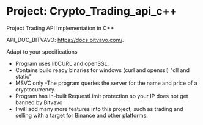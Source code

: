 # Project: Crypto_Trading_api_c++
Project Trading API Implementation in C++


API_DOC_BITVAVO: https://docs.bitvavo.com/.

Adapt to your specifications


- Program uses libCURL and openSSL.
- Contains build ready binaries for windows (curl and openssl) "dll and static"
- MSVC only
-The program queries the server for the name and price of a cryptocurrency.
- Program has in-built RequestLimit protection so your IP does not get banned by Bitvavo
- I will add many more features into this project, such as trading and selling with a target for Binance and other platforms.

